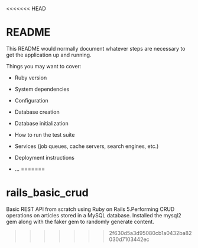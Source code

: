 <<<<<<< HEAD
# README

This README would normally document whatever steps are necessary to get the
application up and running.

Things you may want to cover:

* Ruby version

* System dependencies

* Configuration

* Database creation

* Database initialization

* How to run the test suite

* Services (job queues, cache servers, search engines, etc.)

* Deployment instructions

* ...
=======
# rails_basic_crud
Basic REST API from scratch using Ruby on Rails 5.Performing CRUD operations on articles stored in a MySQL database. Installed the mysql2 gem along with the faker gem to randomly generate content.
>>>>>>> 2f630d5a3d95080cb1a0432ba82030d7103442ec
